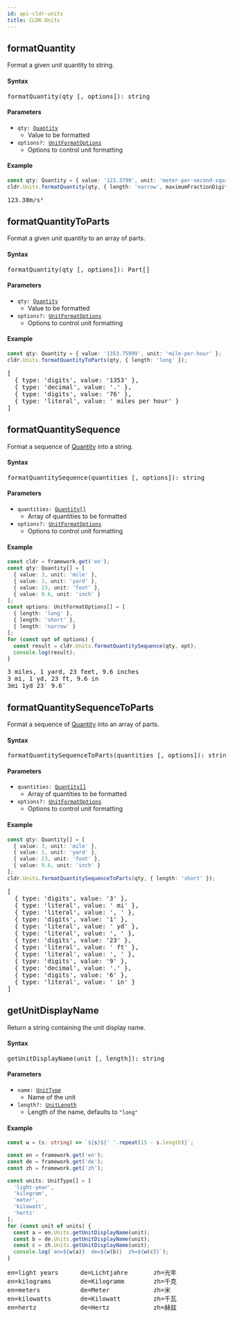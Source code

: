 ```yaml
---
id: api-cldr-units
title: CLDR.Units
---
```


## formatQuantity

Format a given unit quantity to string.

#### Syntax
<pre class="syntax">
formatQuantity(qty [, options]): string
</pre>

#### Parameters
  - <code class="def">qty: <span>[Quantity](api-quantity.html)</span></code>
    - Value to be formatted
  - <code class="def">options?: <span>[UnitFormatOptions](api-unitformatoptions.html)</span></code>
    - Options to control unit formatting

#### Example

```typescript
const qty: Quantity = { value: '123.3799', unit: 'meter-per-second-squared' };
cldr.Units.formatQuantity(qty, { length: 'narrow', maximumFractionDigits: 2 });
```

<pre class="output">
123.38m/s²
</pre>


## formatQuantityToParts

Format a given unit quantity to an array of parts.

#### Syntax
<pre class="syntax">
formatQuantity(qty [, options]): Part[]
</pre>

#### Parameters
  - <code class="def">qty: <span>[Quantity](api-quantity.html)</span></code>
    - Value to be formatted
  - <code class="def">options?: <span>[UnitFormatOptions](api-unitformatoptions.html)</span></code>
    - Options to control unit formatting

#### Example

```typescript
const qty: Quantity = { value: '1353.75999', unit: 'mile-per-hour' };
cldr.Units.formatQuantityToParts(qty, { length: 'long' });
```

<pre class="output">
[
  { type: 'digits', value: '1353' },
  { type: 'decimal', value: '.' },
  { type: 'digits', value: '76' },
  { type: 'literal', value: ' miles per hour' }
]
</pre>


## formatQuantitySequence

Format a sequence of [Quantity](api-quantity.html) into a string.

#### Syntax

<pre class="syntax">
formatQuantitySequence(quantities [, options]): string
</pre>

#### Parameters
  - <code class="def">quantities: <span>[Quantity[]](api-quantity.html)</span></code>
    - Array of quantities to be formatted
  - <code class="def">options?: <span>[UnitFormatOptions](api-unitformatoptions.html)</span></code>
    - Options to control unit formatting

#### Example

```typescript
const cldr = framework.get('en');
const qty: Quantity[] = [
  { value: 3, unit: 'mile' },
  { value: 1, unit: 'yard' },
  { value: 23, unit: 'foot' },
  { value: 9.6, unit: 'inch' }
];
const options: UnitFormatOptions[] = [
  { length: 'long' },
  { length: 'short' },
  { length: 'narrow' }
];
for (const opt of options) {
  const result = cldr.Units.formatQuantitySequence(qty, opt);
  console.log(result);
}
```

<pre class="output">
3 miles, 1 yard, 23 feet, 9.6 inches
3 mi, 1 yd, 23 ft, 9.6 in
3mi 1yd 23′ 9.6″
</pre>

## formatQuantitySequenceToParts

Format a sequence of [Quantity](api-quantity.html) into an array of parts.

#### Syntax

<pre class="syntax">
formatQuantitySequenceToParts(quantities [, options]): string
</pre>

#### Parameters
  - <code class="def">quantities: <span>[Quantity[]](api-quantity.html)</span></code>
    - Array of quantities to be formatted
  - <code class="def">options?: <span>[UnitFormatOptions](api-unitformatoptions.html)</span></code>
    - Options to control unit formatting

#### Example

```typescript
const qty: Quantity[] = [
  { value: 3, unit: 'mile' },
  { value: 1, unit: 'yard' },
  { value: 23, unit: 'foot' },
  { value: 9.6, unit: 'inch' }
];
cldr.Units.formatQuantitySequenceToParts(qty, { length: 'short' });
```

<pre class="output">
[
  { type: 'digits', value: '3' },
  { type: 'literal', value: ' mi' },
  { type: 'literal', value: ', ' },
  { type: 'digits', value: '1' },
  { type: 'literal', value: ' yd' },
  { type: 'literal', value: ', ' },
  { type: 'digits', value: '23' },
  { type: 'literal', value: ' ft' },
  { type: 'literal', value: ', ' },
  { type: 'digits', value: '9' },
  { type: 'decimal', value: '.' },
  { type: 'digits', value: '6' },
  { type: 'literal', value: ' in' }
]
</pre>

## getUnitDisplayName

Return a string containing the unit display name.

#### Syntax

<pre class="syntax">
getUnitDisplayName(unit [, length]): string
</pre>

#### Parameters
  - <code class="def">name: <span>[UnitType](api-unittype.html)</span></code>
    - Name of the unit
  - <code class="def">length?: <span>[UnitLength](api-unitlength.html)</span></code>
    - Length of the name, defaults to `"long"`

#### Example

```typescript
const w = (s: string) => `${s}${' '.repeat(15 - s.length)}`;

const en = framework.get('en');
const de = framework.get('de');
const zh = framework.get('zh');

const units: UnitType[] = [
  'light-year',
  'kilogram',
  'meter',
  'kilowatt',
  'hertz'
];
for (const unit of units) {
  const a = en.Units.getUnitDisplayName(unit);
  const b = de.Units.getUnitDisplayName(unit);
  const c = zh.Units.getUnitDisplayName(unit);
  console.log(`en=${w(a)}  de=${w(b)}  zh=${w(c)}`);
}
```

<pre class="output">
en=light years      de=Lichtjahre       zh=光年
en=kilograms        de=Kilogramm        zh=千克
en=meters           de=Meter            zh=米
en=kilowatts        de=Kilowatt         zh=千瓦
en=hertz            de=Hertz            zh=赫兹
</pre>